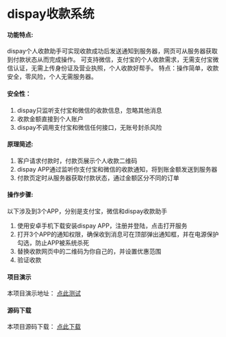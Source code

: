 # dispay收款系统  

#### 功能特点:
dispay个人收款助手可实现收款成功后发送通知到服务器，网页可从服务器获取到付款状态从而完成操作。
可支持微信，支付宝的个人收款需求，无需支付宝微信认证，无需上传身份证及营业执照，个人收款好帮手。
特点：操作简单，收款安全，零风险，个人无需服务器。

#### 安全性：
1. dispay只监听支付宝和微信的收款信息，忽略其他消息
2. 收款金额直接到个人账户
3. dispay不调用支付宝和微信任何接口，无账号封杀风险

#### 原理简述:
1. 客户请求付款时，付款页展示个人收款二维码
2. dispay APP通过监听你支付宝和微信的收款通知，将到账金额发送到服务器
3. 付款页定时从服务器获取付款状态，通过金额区分不同的订单

#### 操作步骤:
以下涉及到3个APP，分别是支付宝，微信和dispay收款助手
1. 使用安卓手机下载安装dispay APP，注册并登陆，点击打开服务
2. 打开3个APP的通知权限，确保收到消息可在顶部弹出通知框，并在电源保护勾选，防止APP被系统杀死
3. 替换收款网页中的二维码为你自己的，并设置优惠范围
4. 验证收款

#### 项目演示

本项目演示地址： [点此测试](https://dispay.goodqp.com/)

#### 源码下载
 
本项目源码下载： [点此下载](https://dispay.goodqp.com/)

